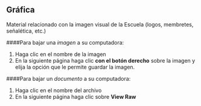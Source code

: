 ## Gráfica
Material relacionado con la imagen visual de la Escuela (logos, membretes, señalética, etc.)

####Para bajar una _imagen_ a su computadora:
1. Haga clic en el nombre de la imagen
2. En la siguiente página haga clic **con el botón derecho** sobre la imagen y elija la opción que le permite guardar la imagen.

####Para bajar un _documento_ a su computadora:
1. Haga clic en el nombre del archivo
2. En la siguiente página haga clic sobre **View Raw**
